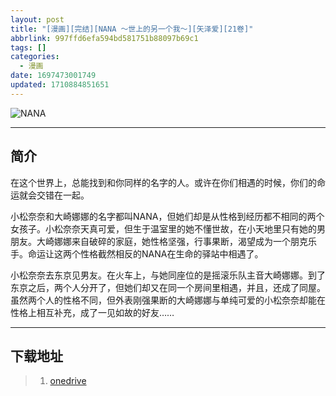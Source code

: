 ```yaml
---
layout: post
title: "[漫画][完结][NANA ～世上的另一个我～][矢泽爱][21卷]"
abbrlink: 997ffd6efa594bd581751b88097b69c1
tags: []
categories:
  - 漫画
date: 1697473001749
updated: 1710884851651
---
```


![NANA](https://img.20000207.xyz/file/fb142e488456fe87ae7ed.jpg)

***

## 简介

在这个世界上，总能找到和你同样的名字的人。或许在你们相遇的时候，你们的命运就会交错在一起。

小松奈奈和大崎娜娜的名字都叫NANA，但她们却是从性格到经历都不相同的两个女孩子。小松奈奈天真可爱，但生于温室里的她不懂世故，在小天地里只有她的男朋友。大崎娜娜来自破碎的家庭，她性格坚强，行事果断，渴望成为一个朋克乐手。命运让这两个性格截然相反的NANA在生命的驿站中相遇了。

小松奈奈去东京见男友。在火车上，与她同座位的是摇滚乐队主音大崎娜娜。到了东京之后，两个人分开了，但她们却又在同一个房间里相遇，并且，还成了同屋。虽然两个人的性格不同，但外表刚强果断的大崎娜娜与单纯可爱的小松奈奈却能在性格上相互补充，成了一见如故的好友……

***

## 下载地址

> 1. [onedrive](https://ltld-my.sharepoint.com/:f:/g/personal/acgn_ltld_onmicrosoft_com/EnoWSHwi9-NAv4kKHckXDHQBchPzt__WWZvPBbGHo-TbAg)
